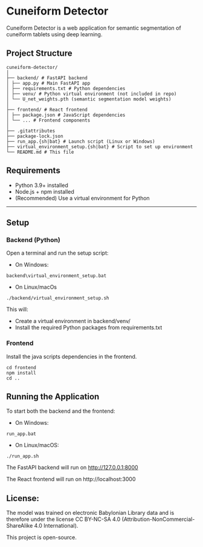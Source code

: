 # Cuneiform Detector

Cuneiform Detector is a web application for semantic segmentation of cuneiform tablets using deep learning.

## Project Structure

```
cuneiform-detector/
│
├── backend/ # FastAPI backend
│ ├── app.py # Main FastAPI app
│ ├── requirements.txt # Python dependencies
│ ├── venv/ # Python virtual environment (not included in repo)
│ └── U_net_weights.pth (semantic segmentation model weights)
│
├── frontend/ # React frontend
│ ├── package.json # JavaScript dependencies
│ └── ... # Frontend components
│
├── .gitattributes
├── package-lock.json
├── run_app.{sh|bat} # Launch script (Linux or Windows)
├── virtual_environment_setup.{sh|bat} # Script to set up environment 
└── README.md # This file
```

## Requirements

- Python 3.9+ installed
- Node.js + npm installed
- (Recommended) Use a virtual environment for Python

---

## Setup

### Backend (Python)

Open a terminal and run the setup script:

* On Windows:
```
backend\virtual_environment_setup.bat
```
* On Linux/macOs
```
./backend/virtual_environment_setup.sh
```
This will:

* Create a virtual environment in backend/venv/
* Install the required Python packages from requirements.txt

### Frontend

Install the java scripts dependencies in the frontend.
```
cd frontend
npm install
cd ..
```

## Running the Application

To start both the backend and the frontend:
* On Windows:
```
run_app.bat
```
* On Linux/macOS:
```
./run_app.sh
```

The FastAPI backend will run on http://127.0.0.1:8000

The React frontend will run on http://localhost:3000


## License:
The model was trained on electronic Babylonian Library data and is therefore under the license CC BY-NC-SA 4.0 (Attribution-NonCommercial-ShareAlike 4.0 International). 

This project is open-source.